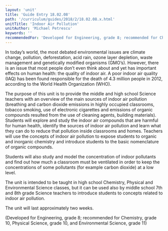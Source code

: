 ```yaml
---
layout: 'unit'
title: 'Guide Entry 18.02.08'
path: '/curriculum/guides/2018/2/18.02.08.x.html'
unitTitle: 'Indoor Air Pollution'
unitAuthor: 'Michael Petrescu'
keywords: ''
recommendedFor: 'Developed for Engineering, grade 8; recommended for Chemistry, grade 10, Physical Science, grade 10, and Environmental Science, grade 11'
---
```


<main>
 <p>
  In today’s world, the most debated environmental issues are climate change, pollution, deforestation, acid rain, ozone layer depletion, waste management and genetically modified organisms (GMO’s). However, there is an issue that most people don’t even think about and yet has important effects on human health: the quality of indoor air. A poor indoor air quality (IAQ) has been found responsible for the death of 4.3 million people in 2012, according to the World Health Organization (WHO).
 </p>
 <p>
  The purpose of this unit is to provide the middle and high school Science teachers with an overview of the main sources of indoor air pollution (breathing and carbon dioxide emissions in highly occupied classrooms, tobacco smoking, use of electronic cigarettes and emissions of organic compounds resulted from the use of cleaning agents, building materials). Students will explore and study the indoor air compounds that are harmful for human health, identify the sources of indoor air pollution and learn what they can do to reduce that pollution inside classrooms and homes. Teachers will use the concepts of indoor air pollution to expose students to organic and inorganic chemistry and introduce students to the basic nomenclature of organic compounds.
 </p>
 <p>
  Students will also study and model the concentration of indoor pollutants and find out how much a classroom must be ventilated in order to keep the concentrations of some pollutants (for example carbon dioxide) at a low level.
 </p>
 <p>
  The unit is intended to be taught in high school Chemistry, Physical and Environmental Science classes, but it can be used also by middle school 7th and 8th grade Science teachers to introduce students to concepts related to indoor air pollution.
 </p>
 <p>
  The unit will last approximately two weeks.
 </p>
 <p>
  (Developed for Engineering, grade 8; recommended for Chemistry, grade 10, Physical Science, grade 10, and Environmental Science, grade 11)
 </p>
</main>
